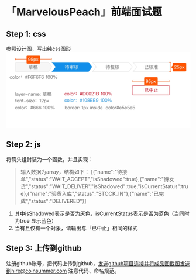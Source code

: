 # 「MarvelousPeach」前端面试题


## Step 1: css

参照设计图，写出纯css图形
![image](https://raw.githubusercontent.com/MarvelousPeach/interview/master/images/fe_interview_v2.0.jpg)

## Step 2: js

将箭头组封装为一个函数，并且实现：
>输入数据为array，结构如下：
>[{"name":"待接单","status":"WAIT_ACCEPT","isShadowed":true},{"name":"待发货","status":"WAIT_DELIVER","isShadowed":true,"isCurrentStatus":true},{"name":"验货入库","status":"STOCK_IN"},{"name":"已完成","status":"DELIVERED"}]

1. 其中isShadowed表示是否为灰色，isCurrentStatus表示是否为蓝色（当同时为true 显示蓝色）
2. 当有且仅有一个对象，请输出与「已中止」相同的样式

## Step 3: 上传到github
注册github账号，把代码上传到github，发送github项目连接并将成品图截图发送到hire@coinsummer.com
注意代码、命名规范。
